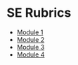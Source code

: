 # SE Rubrics

- [Module 1](./module-1.md)
- [Module 2](./module-1.md)
- [Module 3](./module-1.md)
- [Module 4](./module-1.md)
